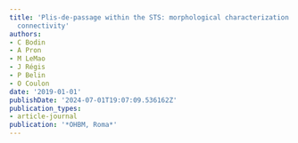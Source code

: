 ```yaml
---
title: 'Plis-de-passage within the STS: morphological characterization and underlying
  connectivity'
authors:
- C Bodin
- A Pron
- M LeMao
- J Régis
- P Belin
- O Coulon
date: '2019-01-01'
publishDate: '2024-07-01T19:07:09.536162Z'
publication_types:
- article-journal
publication: '*OHBM, Roma*'
---
```

